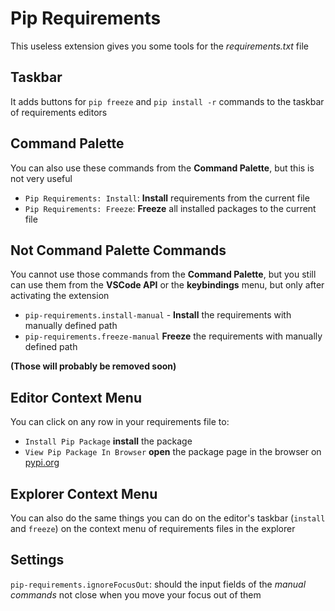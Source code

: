 # Pip Requirements

This useless extension gives you some tools for the *requirements.txt* file

## Taskbar

It adds buttons for `pip freeze` and `pip install -r` commands to the taskbar of requirements editors

## Command Palette

You can also use these commands from the **Command Palette**, but this is not very useful

- `Pip Requirements: Install`: **Install** requirements from the current file
- `Pip Requirements: Freeze`: **Freeze** all installed packages to the current file

## Not **Command Palette** Commands

You cannot use those commands from the **Command Palette**, but you still can use them from the **VSCode API** or the **keybindings** menu, but only after activating the extension

- `pip-requirements.install-manual` - **Install** the requirements with manually defined path
- `pip-requirements.freeze-manual` **Freeze** the requirements with manually defined path

**(Those will probably be removed soon)**

## Editor **Context Menu**

You can click on any row in your requirements file to:

- `Install Pip Package` **install** the package
- `View Pip Package In Browser` **open** the package page in the browser on [pypi.org](https://pypi.org/)

## Explorer **Context Menu**

You can also do the same things you can do on the editor's taskbar (`install` and `freeze`) on the context menu of requirements files in the explorer

## Settings

`pip-requirements.ignoreFocusOut`: should the input fields of the *manual commands* not close when you move your focus out of them 